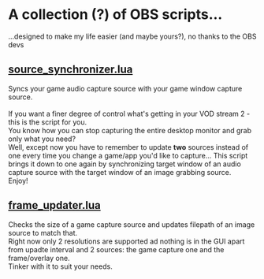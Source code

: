 # A collection (?) of OBS scripts...
...designed to make my life easier (and maybe yours?), no thanks to the OBS devs

## [source_synchronizer.lua](https://github.com/4aiman/obs_scripts/blob/main/source_synchronizer.lua)
Syncs your game audio capture source with your game window capture source.<br><br>
If you want a finer degree of control what's getting in your VOD stream 2 - this is the script for you.<br>
You know how you can stop capturing the entire desktop monitor and grab only what you need?<br>
Well, except now you have to remember to update **two** sources instead of one every time you change a game/app you'd like to capture... 
This script brings it down to one again by synchronizing target window of an audio capture source with the target window of an image grabbing source.<br>
Enjoy!

## [frame_updater.lua](https://github.com/4aiman/obs_scripts/blob/main/frame_updater.lua)
Checks the size of a game capture source and updates filepath of an image source to match that.<br>
Right now only 2 resolutions are supported ad nothing is in the GUI apart from upadte interval and 2 sources: the game capture one and the frame/overlay one.<br>
Tinker with it to suit your needs.
